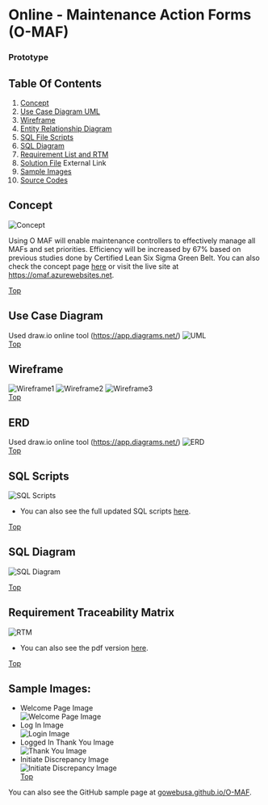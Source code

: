 # Online - Maintenance Action Forms (O-MAF)
### Prototype
## Table Of Contents
1. [Concept](#concept)
2. [Use Case Diagram UML](#use-case-diagram)
3. [Wireframe](#wireframe)
4. [Entity Relationship Diagram](#erd)
5. [SQL File Scripts](#sql-scripts)
6. [SQL Diagram](#sql-diagram)
7. [Requirement List and RTM](#requirement-traceability-matrix)
8. [Solution File](https://github.com/gowebUSA/O-MAF/tree/master/OMAF) External Link
9. [Sample Images](#sample-images)
10. [Source Codes](https://github.com/gowebUSA/O-MAF)

## Concept
![Concept](https://github.com/gowebUSA/MSSA-Project/blob/master/TSQL/Project-Step-7/prototype/images/Concept.png)

Using O MAF will enable maintenance controllers to effectively manage all MAFs and set priorities. Efficiency will be increased by 67% based on previous studies done by Certified Lean Six Sigma Green Belt. You can also check the concept page [here](https://github.com/gowebUSA/MSSA-Project/tree/master/TSQL/Project-Step-7) or visit the live site at https://omaf.azurewebsites.net.

[Top](#online---maintenance-action-forms-o-maf)
## Use Case Diagram
Used draw.io online tool (https://app.diagrams.net/)
![UML](https://github.com/gowebUSA/MSSA-Project/blob/master/TSQL/Project-Step-7/Case%20UML.png)
<br />
[Top](#online---maintenance-action-forms-o-maf)
## Wireframe
![Wireframe1](https://github.com/gowebUSA/MSSA-Project/blob/master/TSQL/Project-Step-7/prototype/images/Wireframe1.png)
![Wireframe2](https://github.com/gowebUSA/MSSA-Project/blob/master/TSQL/Project-Step-7/prototype/images/Wireframe2.png)
![Wireframe3](https://github.com/gowebUSA/MSSA-Project/blob/master/TSQL/Project-Step-7/prototype/images/Wireframe3.png)
<br />
[Top](#online---maintenance-action-forms-o-maf)
## ERD
Used draw.io online tool (https://app.diagrams.net/)
![ERD](https://github.com/gowebUSA/MSSA-Project/blob/master/TSQL/Project-Step-7/prototype/images/O-MAF%20ERD.png)
<br />
[Top](#online---maintenance-action-forms-o-maf)
## SQL Scripts
![SQL Scripts](https://github.com/gowebUSA/MSSA-Project/blob/master/TSQL/Project-Step-7/prototype/images/SQL1-7.png)
- You can also see the full updated SQL scripts [here](https://github.com/gowebUSA/MSSA-Project/blob/master/T-SQL/o_maf.sql).

[Top](#online---maintenance-action-forms-o-maf)
## SQL Diagram
![SQL Diagram](https://github.com/gowebUSA/MSSA-Project/blob/master/TSQL/Project-Step-7/prototype/images/OMaf-Sql-Diagram-200402.png)

[Top](#online---maintenance-action-forms-o-maf)
## Requirement Traceability Matrix
![RTM](https://github.com/gowebUSA/MSSA-Project/blob/master/TSQL/Project-Step-7/prototype/images/rtm123.png)
- You can also see the pdf version [here](https://github.com/gowebUSA/MSSA-Project/blob/master/TSQL/Project-Step-7/Requirement%20List%20and%20RTM.pdf).

[Top](#online---maintenance-action-forms-o-maf)
## Sample Images:
- Welcome Page Image <br />
![Welcome Page Image](https://github.com/gowebUSA/MSSA-Project/blob/master/TSQL/Project-Step-7/prototype/WelcomePage2.png)
- Log In Image <br />
![Login Image](https://GitHub.com/gowebUSA/MSSA-Project/raw/master/TSQL/Project-Step-7/prototype/Login-Image3.png)
- Logged In Thank You Image <br />
![Thank You Image](https://github.com/gowebUSA/MSSA-Project/blob/master/TSQL/Project-Step-7/prototype/ThankYouPage.png)
- Initiate Discrepancy Image <br />
![Initiate Discrepancy Image](https://github.com/gowebUSA/MSSA-Project/blob/master/TSQL/Project-Step-7/prototype/InitiateDisc2.png)<br />
[Top](#online---maintenance-action-forms-o-maf)

You can also see the GitHub sample page at [gowebusa.github.io/O-MAF](https://gowebusa.github.io/O-MAF/).



